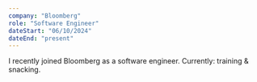 ```yaml
---
company: "Bloomberg"
role: "Software Engineer"
dateStart: "06/10/2024"
dateEnd: "present"
---
```


I recently joined Bloomberg as a software engineer. Currently: training & snacking.